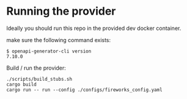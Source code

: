# Running the provider

Ideally you should run this repo in the provided dev docker container.

make sure the following command exists:

```
$ openapi-generator-cli version
7.10.0
```

Build / run the provider:

```
./scripts/build_stubs.sh
cargo build
cargo run -- run --config ./configs/fireworks_config.yaml
```
